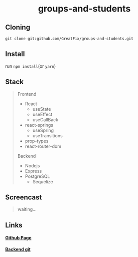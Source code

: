 <h1 align="center"> groups-and-students</h1>

## Cloning

`git clone git:github.com/GreatFix/groups-and-students.git`

## Install

run `npm install`(or `yarn`)

## Stack

> Frontend
>
> - React
>   - useState
>   - useEffect
>   - useCallBack
> - react-springs
>   - useSpring
>   - useTransitions
> - prop-types
> - react-router-dom
>
> Backend
>
> - Nodejs
> - Express
> - PostgreSQL
>   - Sequelize

## Screencast

> waiting...

## Links

#### [Github Page](https://greatfix.github.io/groups-and-students)

#### [Backend git](https://github.com/GreatFix/rest-orm-pg-js)
